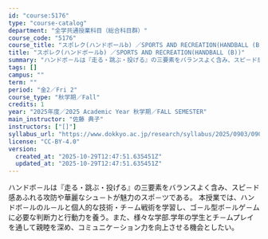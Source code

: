 ```yaml
---
id: "course:5176"
type: "course-catalog"
department: "全学共通授業科目（総合科目群）"
course_code: "5176"
course_title: "スポレク(ハンドボールb) ／SPORTS AND RECREATION(HANDBALL (B))"
title: "スポレク(ハンドボールb) ／SPORTS AND RECREATION(HANDBALL (B))"
summary: "ハンドボ－ルは『走る・跳ぶ・投げる』の三要素をバランスよく含み、スピ－ド感あふれる攻防や華麗なシュ－トが魅力のスポ－ツである。 本授業では、ハンドボ－ルのル－ルと個人的な技術・チ－ム戦術を学習し、ゴ－ル型ボ－ルゲ－ムに必要な判断力と行動力を…"
tags: []
campus: ""
term: ""
period: "金2／Fri 2"
course_type: "秋学期／Fall"
credits: 1
year: "2025年度／2025 Academic Year 秋学期／FALL SEMESTER"
main_instructor: "佐藤 典子"
instructors: ["[]"]
syllabus_url: "https://www.dokkyo.ac.jp/research/syllabus/2025/0903/0903_05176_ja_JP.html"
license: "CC-BY-4.0"
version:
  created_at: "2025-10-29T12:47:51.635451Z"
  updated_at: "2025-10-29T12:47:51.635451Z"
---
```

ハンドボ－ルは『走る・跳ぶ・投げる』の三要素をバランスよく含み、スピ－ド感あふれる攻防や華麗なシュ－トが魅力のスポ－ツである。 本授業では、ハンドボ－ルのル－ルと個人的な技術・チ－ム戦術を学習し、ゴ－ル型ボ－ルゲ－ムに必要な判断力と行動力を養う。また、様々な学部.学年の学生とチ－ムプレイを通して親睦を深め、コミュニケ－ション力を向上させる機会としたい。
